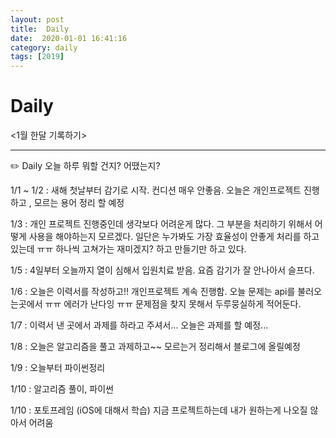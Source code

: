 ```yaml
---
layout: post
title:  Daily
date:  2020-01-01 16:41:16
category: daily
tags: [2019]
---
```


# Daily

<1월 한달 기록하기>

------

✏️ Daily 오늘 하루 뭐할 건지? 어땠는지?

1/1 ~ 1/2  : 새해 첫날부터 감기로 시작. 컨디션 매우 안좋음. 
오늘은 개인프로젝트 진행하고 , 모르는 용어 정리 할 예정

1/3 : 개인 프로젝트 진행중인데 생각보다 어려운게 많다. 
그 부분을 처리하기 위해서 어떻게 사용을 해야하는지 모르겠다. 
일단은 누가봐도 가장 효율성이 안좋게 처리를 하고 있는데 ㅠㅠ 하나씩 고쳐가는 재미겠지? 하고 만들기만 하고 있다. 

1/5 : 4일부터 오늘까지 열이 심해서 입원치료 받음. 요즘 감기가 잘 안나아서 슬프다. 

1/6 : 오늘은 이력서를 작성하고!! 개인프로젝트 계속 진행함. 오늘 문제는 api를 불러오는곳에서 ㅠㅠ 에러가 난다잉 ㅠㅠ 문제점을 찾지 못해서 두루뭉실하게 적어둔다. 

1/7 : 이력서 낸 곳에서 과제를 하라고 주셔서... 오늘은 과제를 할 예정...

1/8 : 오늘은 알고리즘을 풀고 과제하고~~ 모르는거 정리해서 블로그에 올릴예정

1/9 : 오늘부터 파이썬정리

1/10 : 알고리즘 풀이, 파이썬

1/10 : 포토프레임 (iOS에 대해서 학습) 지금 프로젝트하는데 내가 원하는게 나오질 않아서 어려움
